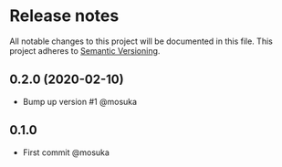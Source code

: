 # Release notes
All notable changes to this project will be documented in this file.
This project adheres to [Semantic Versioning](http://semver.org/).

## 0.2.0 (2020-02-10)
- Bump up version #1 @mosuka

## 0.1.0
- First commit @mosuka
